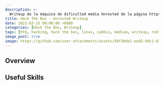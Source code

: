 ```yaml
---
description: >-
  Writeup de la máquina de dificultad media Unrested de la página https://hackthebox.eu
title: Hack The Box - Unrested Writeup
date: 2021-03-15 00:00:00 +0800
categories: [Hack the Box, Writeup]
tags: [htb, hacking, hack the box, linux, zabbix, medium, writeup, redteam, pentesting]
image_post: true
image: https://github.com/user-attachments/assets/56f30de2-eed2-4dc1-83a9-68b49acab64a
---
```


## Overview


## Useful Skills
